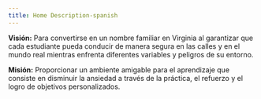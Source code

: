 ```yaml
---
title: Home Description-spanish
---
```

**Visión:** Para convertirse en un nombre familiar en Virginia al garantizar que cada estudiante pueda conducir de manera segura en las calles y en el mundo real mientras enfrenta diferentes variables y peligros de su entorno.

**Misión:** Proporcionar un ambiente amigable para el aprendizaje que consiste en disminuir la ansiedad a través de la práctica, el refuerzo y el logro de objetivos personalizados.